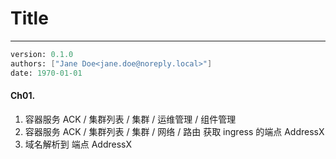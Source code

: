 # Title
---
```meta
version: 0.1.0
authors: ["Jane Doe<jane.doe@noreply.local>"]
date: 1970-01-01
```


#### Ch01. 
1. 容器服务 ACK / 集群列表 / 集群 / 运维管理 / 组件管理
2. 容器服务 ACK / 集群列表 / 集群 / 网络 / 路由
获取 ingress 的端点 AddressX
3. 域名解析到 端点 AddressX

